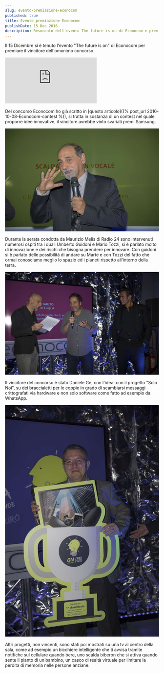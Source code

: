 ```yaml
---
slug: evento-premiazione-econocom
published: true
title: Evento premiazione Econocom
publishDate: 15 Dec 2016
description: Resoconto dell'evento The future is on di Econocom e premiazione del vincitore
---
```


Il 15 Dicembre si è tenuto l'evento "The future is on" di Econocom per premiare il vincitore dell'omonimo concorso.

![Buzzoole](https://buzzoole.com/track-img.php?code=53OBQVL6UI0KJ9MPC45V)

Del concorso Econocom ho già scritto in [questo articolo]({% post_url 2016-10-08-Econocom-contest %}), si tratta in sostanza di un contest nel quale proporre idee innovative, il vincitore avrebbe vinto svariati premi Samsung.

![Umberto Guidoni](../assets/Econocom/Umberto_Guidoni.jpg)

Durante la serata condotta da Maurizio Melis di Radio 24 sono intervenuti numerosi ospiti tra i quali Umberto Guidoni e Mario Tozzi, si è parlato molto di innovazione e dei rischi che bisogna prendere per innovare. Con guidoni si è parlato delle possibilità di andare su Marte e con Tozzi del fatto che ormai conosciamo meglio lo spazio ed i pianeti rispetto all'interno della terra.

![Mario Tozzi](../assets/Econocom/Mario_Tozzi.jpg)

Il vincitore del concorso è stato Daniele Ge, con l'idea: con il progetto "Solo Noi", su dei braccialetti per le coppie in grado di scambiarsi messaggi crittografati via hardware e non solo software come fatto ad esempio da WhatsApp.

![Daniele Ge](../assets/Econocom/Daniele_Ge.jpg)

Altri progetti, non vincenti, sono stati poi mostrati su una tv al centro della sala, come ad esempio un bicchiere intelligente che ti avvisa tramite notifiche sul cellulare quando bere, uno scalda biberon che si attiva quando sente il pianto di un bambino, un casco di realtà virtuale per limitare la perdita di memoria nelle persone anziane.
